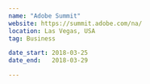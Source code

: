```yaml
---
name: "Adobe Summit"
website: https://summit.adobe.com/na/
location: Las Vegas, USA
tag: Business

date_start: 2018-03-25
date_end:   2018-03-29

---
```

